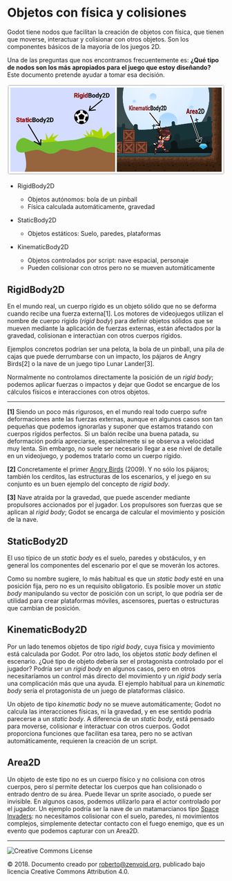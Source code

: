 # Objetos con física y colisiones

Godot tiene nodos que facilitan la creación de objetos con física, que tienen que moverse, interactuar y colisionar con otros objetos. Son los componentes básicos de la mayoría de los juegos 2D.

Una de las preguntas que nos encontramos frecuentemente es: __¿Qué tipo de nodos son los más apropiados para el juego que estoy diseñando?__ Este documento pretende ayudar a tomar esa decisión.

![](Images/PhysicsObjects.png)

* RigidBody2D
  * Objetos autónomos: bola de un pinball
  * Física calculada automáticamente, gravedad

* StaticBody2D
  * Objetos estáticos: Suelo, paredes, plataformas

* KinematicBody2D
  * Objetos controlados por script: nave espacial, personaje
  * Pueden colisionar con otros pero no se mueven automáticamente


## RigidBody2D

En el mundo real, un cuerpo rígido es un objeto sólido que no se deforma cuando recibe una fuerza externa[1]. Los motores de videojuegos utilizan el nombre de cuerpo rígido (_rigid body_) para definir objetos sólidos que se mueven mediante la aplicación de fuerzas externas, están afectados por la gravedad, colisionan e interactúan con otros cuerpos rígidos.

Ejemplos concretos podrían ser una pelota, la bola de un pinball, una pila de cajas que puede derrumbarse con un impacto, los pájaros de Angry Birds[2] o la nave de un juego tipo Lunar Lander[3].

Normalmente no controlamos directamente la posición de un _rigid body_; podemos aplicar fuerzas o impactos y dejar que Godot se encargue de los cálculos físicos e interacciones con otros objetos.

----

**[1]** Siendo un poco más rigurosos, en el mundo real todo cuerpo sufre deformaciones ante las fuerzas externas, aunque en algunos casos son tan pequeñas que podemos ignorarlas y suponer que estamos tratando con cuerpos rígidos perfectos. Si un balón recibe una buena patada, su deformación podría apreciarse, especialmente si se observa a velocidad muy lenta. Sin embargo, no suele ser necesario llegar a ese nivel de detalle en un videojuego, y podemos tratarlo como un cuerpo rígido.

**[2]** Concretamente el primer [Angry Birds](https://en.wikipedia.org/wiki/Angry_Birds_(video_game)) (2009). Y no sólo los pájaros; también los cerditos, las estructuras de los escenarios, y el juego en su conjunto es un buen ejemplo del concepto de _rigid body_.

**[3]** Nave atraída por la gravedad, que puede ascender mediante propulsores accionados por el jugador. Los propulsores son fuerzas que se aplican al _rigid body_; Godot se encarga de calcular el movimiento y posición de la nave.


## StaticBody2D

El uso típico de un _static body_ es el suelo, paredes y obstáculos, y en general los componentes del escenario por el que se moverán los actores.

Como su nombre sugiere, lo más habitual es que un _static body_ esté en una posición fija, pero no es un requisito obligatorio. Es posible mover un _static body_ manipulando su vector de posición con un script, lo que podría ser de utilidad para crear plataformas móviles, ascensores, puertas o estructuras que cambian de posición.


## KinematicBody2D

Por un lado tenemos objetos de tipo _rigid body_, cuya física y movimiento está calculada por Godot. Por otro lado, los objetos _static body_ definen el escenario. ¿Qué tipo de objeto debería ser el protagonista controlado por el jugador? Podría ser un _rigid body_ en algunos casos, pero en otros necesitaríamos un control más directo del movimiento y un _rigid body_ sería una complicación más que una ayuda. El ejemplo habitual para un _kinematic body_ sería el protagonista de un juego de plataformas clásico.

Un objeto de tipo _kinematic body_ no se mueve automáticamente; Godot no calcula las interacciones físicas, ni la gravedad, y en ese sentido podría parecerse a un _static body_. A diferencia de un _static body_, está pensado para moverse, colisionar e interactuar con otros cuerpos. Godot proporciona funciones que facilitan esa tarea, pero no se activan automáticamente, requieren la creación de un script.


## Area2D

Un objeto de este tipo no es un cuerpo físico y no colisiona con otros cuerpos, pero sí permite detectar los cuerpos que han colisionado o entrado dentro de su área. Puede llevar un sprite asociado, o puede ser invisible. En algunos casos, podemos utilizarlo para el actor controlado por el jugador. Un ejemplo podría ser la nave de un matamarcianos tipo [Space Invaders](https://en.wikipedia.org/wiki/Space_Invaders): no necesitamos colisionar con el suelo, paredes, ni movimientos complejos, simplemente detectar contacto con el fuego enemigo, que es un evento que podemos capturar con un Area2D.


----

![Creative Commons License](https://i.creativecommons.org/l/by/4.0/88x31.png)

© 2018. Documento creado por roberto@zenvoid.org, publicado bajo licencia Creative Commons Attribution 4.0.
